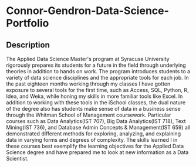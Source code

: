 # Connor-Gendron-Data-Science-Portfolio
## Description
  The Applied Data Science Master's program at Syracuse University rigorously prepares its students for a future in the field through underlying theories in addition to hands on work. The program introduces students to a variety of data science disciplines and the appropriate tools for each job. In the past eighteen months working through my classes I have gotten exposure to several tools for the first time, such as Access, SQL, Python, R, Idea, and Weka, while honing my skills in more familiar tools like Excel. In addition to working with these tools in the iSchool classes, the dual nature of the degree also has students make sense of data in a business sense through the Whitman School of Management coursework.
  Particular courses such as Data Analytics(IST 707), Big Data Analytics(IST 718), Text Mining(IST 736), and Database Admin Concepts & Management(IST 659) all demonstrated different methods for exploring, analyzing, and explaining data in varying forms and degrees of complexity. The skills learned I in these courses best exemplify the learning objectives for the Applied Data Science degree and have prepared me to look at new information as a Data Scientist.
   
